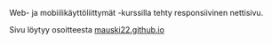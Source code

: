 Web- ja mobiilikäyttöliittymät -kurssilla tehty responsiivinen nettisivu.

Sivu löytyy osoitteesta [mauski22.github.io](https://mauski22.github.io/)
